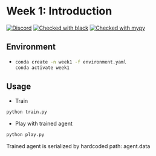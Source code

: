 # Week 1: Introduction

[![Discord](https://badgen.net/badge/icon/discord?icon=discord&label)](https://discord.gg/zE8zNCzJ)
[![Checked with black](https://img.shields.io/badge/code%20style-black-000000.svg)](https://github.com/psf/black)
[![Checked with mypy](https://camo.githubusercontent.com/59eab954a267c6e9ff1d80e8055de43a0ad771f5e1f3779aef99d111f20bee40/687474703a2f2f7777772e6d7970792d6c616e672e6f72672f7374617469632f6d7970795f62616467652e737667)](http://mypy-lang.org/)

## Environment

* ```bash
  conda create -n week1 -f environment.yaml
  conda activate week1
  ```

## Usage

* Train

```bash
python train.py
```

* Play with trained agent

```bash
python play.py
```

Trained agent is serialized by hardcoded path: agent.data
